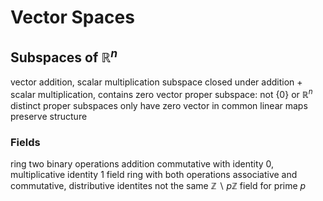 # Vector Spaces
## Subspaces of $\mathbb{R}^n$
vector addition, scalar multiplication
subspace
	closed under addition + scalar multiplication, contains zero vector
	proper subspace: not $\{0\}$ or $\mathbb{R}^n$
		distinct proper subspaces only have zero vector in common
linear maps preserve structure
### Fields
ring
	two binary operations
	addition commutative with identity $0$, multiplicative identity $1$
field
	ring with both operations associative and commutative, distributive
	identites not the same
	$\mathbb{Z} \backslash p\mathbb{Z}$ field for prime $p$